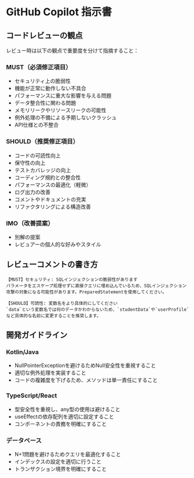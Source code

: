 # GitHub Copilot 指示書

## コードレビューの観点

レビュー時は以下の観点で重要度を分けて指摘すること：

### MUST（必須修正項目）

- セキュリティ上の脆弱性
- 機能が正常に動作しない不具合
- パフォーマンスに重大な影響を与える問題
- データ整合性に関わる問題
- メモリリークやリソースリークの可能性
- 例外処理の不備による予期しないクラッシュ
- API仕様との不整合

### SHOULD（推奨修正項目）

- コードの可読性向上
- 保守性の向上
- テストカバレッジの向上
- コーディング規約との整合性
- パフォーマンスの最適化（軽微）
- ログ出力の改善
- コメントやドキュメントの充実
- リファクタリングによる構造改善

### IMO（改善提案）

- 別解の提案
- レビュアーの個人的な好みやスタイル

## レビューコメントの書き方

```
【MUST】セキュリティ: SQLインジェクションの脆弱性があります
パラメータをエスケープ処理せずに直接クエリに埋め込んでいるため、SQLインジェクション攻撃の対象になる可能性があります。PreparedStatementを使用してください。

【SHOULD】可読性: 変数名をより具体的にしてください
`data`という変数名では何のデータかわからないため、`studentData`や`userProfile`など具体的な名前に変更することを推奨します。
```

## 開発ガイドライン

### Kotlin/Java

- NullPointerExceptionを避けるためNull安全性を重視すること
- 適切な例外処理を実装すること
- コードの複雑度を下げるため、メソッドは単一責任にすること

### TypeScript/React

- 型安全性を重視し、any型の使用は避けること
- useEffectの依存配列を適切に設定すること
- コンポーネントの責務を明確にすること

### データベース

- N+1問題を避けるためクエリを最適化すること
- インデックスの設定を適切に行うこと
- トランザクション境界を明確にすること
